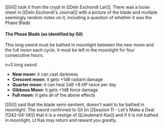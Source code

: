 
[[Gil]] took it from the crypt in [[Deln Eschondi Lair]].  There was a loose sheet in [[Deln Eschondi's Journal]] with a picture of the blade and multiple seemingly random notes on it, including a question of whether it was the Phase Blade

#### The Phase Blade (as identified by Gil)
This long sword must be bathed in moonlight between the new moon and the full moon each cycle. It must be left in the moonlight for four consecutive hours.

n+5 long sword

- **New moon:** it can cast darkness
- **Crescent moon**: it gets +1d8 radiant damage
- **Quarter moon**: it can heal 2d8 +8 HP twice per day
- **Gibbous Moon**: it gets +1d8 force damage
- **Full moon:** it gets all of the above effects

[[Gil]] said that the blade semi-sentient, doesn't want to be bathed in moonlight.  The sword confirmed to Gil (in [[Session 11 - Let's Make a Deal (1242-04-14)]] that it is a vestige of [[Lieutenant Kas]] and if it is not bathed in moonlight, Lt Kas may return and reward you greatly.



